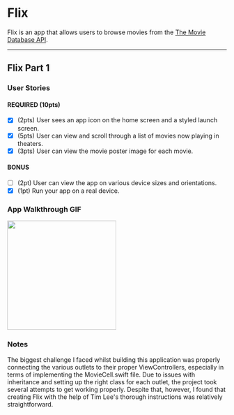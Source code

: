 # Flix

Flix is an app that allows users to browse movies from the [The Movie Database API](http://docs.themoviedb.apiary.io/#).

---

## Flix Part 1

### User Stories

#### REQUIRED (10pts)
- [x] (2pts) User sees an app icon on the home screen and a styled launch screen.
- [x] (5pts) User can view and scroll through a list of movies now playing in theaters.
- [x] (3pts) User can view the movie poster image for each movie.

#### BONUS
- [ ] (2pt) User can view the app on various device sizes and orientations.
- [x] (1pt) Run your app on a real device.

### App Walkthrough GIF

<img src="https://media1.giphy.com/media/wYImVHYDSCQ6IhJ586/giphy.gif" width=250><br>

### Notes
The biggest challenge I faced whilst building this application was properly connecting the various outlets to their proper ViewControllers,
especially in terms of implementing the MovieCell.swift file. Due to issues with inheritance and setting up the right class for each outlet,
the project took several attempts to get working properly. Despite that, however, I found that creating Flix with the help of Tim Lee's thorough
instructions was relatively straightforward. 
